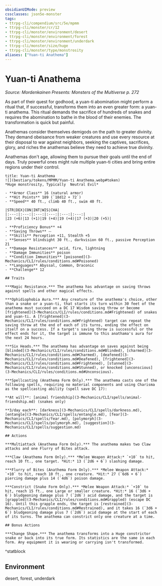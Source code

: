 ```yaml
---
obsidianUIMode: preview
cssclasses: json5e-monster
tags:
- ttrpg-cli/compendium/src/5e/mpmm
- ttrpg-cli/monster/cr/12
- ttrpg-cli/monster/environment/desert
- ttrpg-cli/monster/environment/forest
- ttrpg-cli/monster/environment/underdark
- ttrpg-cli/monster/size/huge
- ttrpg-cli/monster/type/monstrosity
aliases: ["Yuan-ti Anathema"]
---
```

# Yuan-ti Anathema
*Source: Mordenkainen Presents: Monsters of the Multiverse p. 272*  

As part of their quest for godhood, a yuan-ti abomination might perform a ritual that, if successful, transforms them into an even greater form: a yuan-ti anathema. This ritual demands the sacrifice of hundreds of snakes and requires the abomination to bathe in the blood of their enemies. The transformation is quick but painful.

Anathemas consider themselves demigods on the path to greater divinity. They demand obeisance from weaker creatures and use every resource at their disposal to war against neighbors, seeking the captives, sacrifices, glory, and riches the anathemas believe they need to achieve true divinity.

Anathemas don't age, allowing them to pursue their goals until the end of days. Truly powerful ones might rule multiple yuan-ti cities and bring entire regions under their control.

```ad-statblock
title: Yuan-ti Anathema
![](bestiary/tokens/MPMM/Yuan-ti Anathema.webp#token)
*Huge monstrosity, Typically  Neutral Evil*

- **Armor Class** 16 (natural armor)
- **Hit Points** 189 (`18d12 + 72`)
- **Speed** 40 ft., climb 40 ft., swim 40 ft.

|STR|DEX|CON|INT|WIS|CHA|
|:---:|:---:|:---:|:---:|:---:|:---:|
|23 (+6)|13 (+1)|19 (+4)|19 (+4)|17 (+3)|20 (+5)|

- **Proficiency Bonus** +4
- **Saving Throws** ⏤
- **Skills** Perception +11, Stealth +5
- **Senses** blindsight 30 ft., darkvision 60 ft., passive Perception 21
- **Damage Resistances** acid, fire, lightning
- **Damage Immunities** poison
- **Condition Immunities** [poisoned](3-Mechanics/CLI/rules/conditions.md#Poisoned)
- **Languages** Abyssal, Common, Draconic
- **Challenge** 12

## Traits

***Magic Resistance.*** The anathema has advantage on saving throws against spells and other magical effects.

***Ophidiophobia Aura.*** Any creature of the anathema's choice, other than a snake or a yuan-ti, that starts its turn within 30 feet of the anathema must succeed on a DC 17 Wisdom saving throw or become [frightened](3-Mechanics/CLI/rules/conditions.md#Frightened) of snakes and yuan-ti. A [frightened](3-Mechanics/CLI/rules/conditions.md#Frightened) target can repeat the saving throw at the end of each of its turns, ending the effect on itself on a success. If a target's saving throw is successful or the effect ends for it, the target is immune to this anathama's aura for the next 24 hours.

***Six Heads.*** The anathema has advantage on saves against being [blinded](3-Mechanics/CLI/rules/conditions.md#Blinded), [charmed](3-Mechanics/CLI/rules/conditions.md#Charmed), [deafened](3-Mechanics/CLI/rules/conditions.md#Deafened), [frightened](3-Mechanics/CLI/rules/conditions.md#Frightened), [stunned](3-Mechanics/CLI/rules/conditions.md#Stunned), or knocked [unconscious](3-Mechanics/CLI/rules/conditions.md#Unconscious).

***Spellcasting (Anathema Form Only).*** The anathema casts one of the following spells, requiring no material components and using Charisma as the spellcasting ability (spell save DC 17):

**At will**: [animal friendship](3-Mechanics/CLI/spells/animal-friendship.md) (snakes only)

**3/day each**: [darkness](3-Mechanics/CLI/spells/darkness.md), [entangle](3-Mechanics/CLI/spells/entangle.md), [fear](3-Mechanics/CLI/spells/fear.md), [polymorph](3-Mechanics/CLI/spells/polymorph.md), [suggestion](3-Mechanics/CLI/spells/suggestion.md)

## Actions

***Multiattack (Anathema Form Only).*** The anathema makes two Claw attacks and one Flurry of Bites attack.

***Claw (Anathema Form Only).*** *Melee Weapon Attack:* `+10` to hit, reach 10 ft., one target. *Hit:* 13 (`2d6 + 6`) slashing damage.

***Flurry of Bites (Anathema Form Only).*** *Melee Weapon Attack:* `+10` to hit, reach 10 ft., one creature. *Hit:* 27 (`6d6 + 6`) piercing damage plus 14 (`4d6`) poison damage.

***Constrict (Snake Form Only).*** *Melee Weapon Attack:* `+10` to hit, reach 15 ft., one Large or smaller creature. *Hit:* 16 (`3d6 + 6`) bludgeoning damage plus 7 (`2d6`) acid damage, and the target is [grappled](3-Mechanics/CLI/rules/conditions.md#Grappled) (escape DC 16). Until this grapple ends, the target is [restrained](3-Mechanics/CLI/rules/conditions.md#Restrained), and it takes 16 (`3d6 + 6`) bludgeoning damage plus 7 (`2d6`) acid damage at the start of each of its turns. The anathema can constrict only one creature at a time.

## Bonus Actions

***Change Shape.*** The anathema transforms into a Huge constrictor snake or back into its true form. Its statistics are the same in each form. Any equipment it is wearing or carrying isn't transformed.
```
^statblock

## Environment

desert, forest, underdark